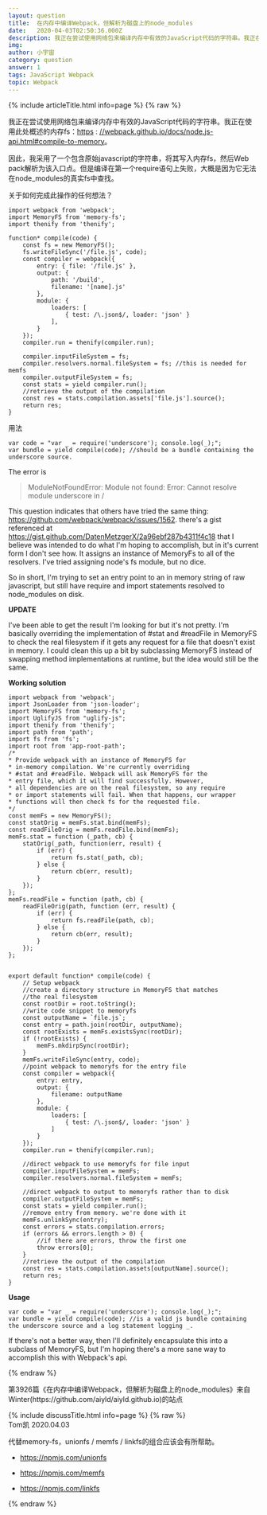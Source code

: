 ```yaml
---
layout: question
title:  在内存中编译Webpack，但解析为磁盘上的node_modules
date:   2020-04-03T02:50:36.000Z
description: 我正在尝试使用网络包来编译内存中有效的JavaScript代码的字符串。我正在使用此处概述的内存fs：https   //webpack.github.i...
img: 
author: 小宇宙
category: question
answer: 1
tags: JavaScript Webpack
topic: Webpack
---
```

<div class="article-root">
  <div class="article">
    {% include articleTitle.html info=page %}
    {% raw %}
    <div class="article-content"><p><font style="vertical-align: inherit;"><font style="vertical-align: inherit;">我正在尝试使用网络包来编译内存中有效的JavaScript代码的字符串。</font><font style="vertical-align: inherit;">我正在使用此处概述的内存fs：</font></font><a href="https://webpack.github.io/docs/node.js-api.html#compile-to-memory"><font style="vertical-align: inherit;"><font style="vertical-align: inherit;">https</font></font></a><font style="vertical-align: inherit;"><font style="vertical-align: inherit;"> : </font><a href="https://webpack.github.io/docs/node.js-api.html#compile-to-memory"><font style="vertical-align: inherit;">//webpack.github.io/docs/node.js-api.html#compile-to-memory</font></a><font style="vertical-align: inherit;">。</font></font></p>

<p><font style="vertical-align: inherit;"><font style="vertical-align: inherit;">因此，我采用了一个包含原始javascript的字符串，将其写入内存fs，然后Web pack解析为该入口点。</font><font style="vertical-align: inherit;">但是编译在第一个require语句上失败，大概是因为它无法在node_modules的真实fs中查找。</font></font></p>

<p><font style="vertical-align: inherit;"><font style="vertical-align: inherit;">关于如何完成此操作的任何想法？</font></font></p>

<pre><code>import webpack from 'webpack';<font></font>
import MemoryFS from 'memory-fs';<font></font>
import thenify from 'thenify';<font></font>
<font></font>
function* compile(code) {<font></font>
    const fs = new MemoryFS();<font></font>
    fs.writeFileSync('/file.js', code);<font></font>
    const compiler = webpack({<font></font>
        entry: { file: '/file.js' },<font></font>
        output: {<font></font>
            path: '/build',<font></font>
            filename: '[name].js'<font></font>
        },<font></font>
        module: {<font></font>
            loaders: [<font></font>
                { test: /\.json$/, loader: 'json' }<font></font>
            ],  <font></font>
        }<font></font>
    });<font></font>
    compiler.run = thenify(compiler.run);<font></font>
<font></font>
    compiler.inputFileSystem = fs;<font></font>
    compiler.resolvers.normal.fileSystem = fs; //this is needed for memfs<font></font>
    compiler.outputFileSystem = fs;<font></font>
    const stats = yield compiler.run();<font></font>
    //retrieve the output of the compilation<font></font>
    const res = stats.compilation.assets['file.js'].source();<font></font>
    return res;<font></font>
}<font></font>
</code></pre>

<p><font style="vertical-align: inherit;"><font style="vertical-align: inherit;">用法</font></font></p>

<pre><code>var code = "var _ = require('underscore'); console.log(_);";<font></font>
var bundle = yield compile(code); //should be a bundle containing the underscore source.<font></font>
</code></pre>

<p>The error is </p>

<blockquote>
  <p>ModuleNotFoundError: Module not found: Error: Cannot resolve module
  underscore in /</p>
</blockquote>

<p>This question indicates that others have tried the same thing: <a href="https://github.com/webpack/webpack/issues/1562">https://github.com/webpack/webpack/issues/1562</a>. there's a gist referenced at <a href="https://gist.github.com/DatenMetzgerX/2a96ebf287b4311f4c18">https://gist.github.com/DatenMetzgerX/2a96ebf287b4311f4c18</a> that I believe was intended to do what I'm hoping to accomplish, but in it's current form I don't see how. It assigns an instance of MemoryFs to all of the resolvers. I've tried assigning node's fs module, but no dice. </p>

<p>So in short, I'm trying to set an entry point to an in memory string of raw javascript, but still have require and import statements resolved to node_modules on disk.</p>

<p><strong>UPDATE</strong></p>

<p>I've been able to get the result I'm looking for but it's not pretty. I'm basically overriding the implementation of #stat and #readFile in MemoryFS
to check the real filesystem if it gets any request for a file that doesn't exist in memory. I could clean this up a bit by subclassing MemoryFS instead of swapping method implementations at runtime, but the idea would still be the same.</p>

<p><strong>Working solution</strong></p>

<pre><code>import webpack from 'webpack';<font></font>
import JsonLoader from 'json-loader';<font></font>
import MemoryFS from 'memory-fs';<font></font>
import UglifyJS from "uglify-js";<font></font>
import thenify from 'thenify';<font></font>
import path from 'path';<font></font>
import fs from 'fs';<font></font>
import root from 'app-root-path';<font></font>
/*<font></font>
* Provide webpack with an instance of MemoryFS for<font></font>
* in-memory compilation. We're currently overriding<font></font>
* #stat and #readFile. Webpack will ask MemoryFS for the <font></font>
* entry file, which it will find successfully. However, <font></font>
* all dependencies are on the real filesystem, so any require <font></font>
* or import statements will fail. When that happens, our wrapper <font></font>
* functions will then check fs for the requested file. <font></font>
*/<font></font>
const memFs = new MemoryFS();<font></font>
const statOrig = memFs.stat.bind(memFs);<font></font>
const readFileOrig = memFs.readFile.bind(memFs);<font></font>
memFs.stat = function (_path, cb) {<font></font>
    statOrig(_path, function(err, result) {<font></font>
        if (err) {<font></font>
            return fs.stat(_path, cb);<font></font>
        } else {<font></font>
            return cb(err, result);<font></font>
        }<font></font>
    });<font></font>
};<font></font>
memFs.readFile = function (path, cb) {<font></font>
    readFileOrig(path, function (err, result) {<font></font>
        if (err) {<font></font>
            return fs.readFile(path, cb);<font></font>
        } else {<font></font>
            return cb(err, result);<font></font>
        }<font></font>
    });<font></font>
};<font></font>
<font></font>
<font></font>
export default function* compile(code) {<font></font>
    // Setup webpack <font></font>
    //create a directory structure in MemoryFS that matches<font></font>
    //the real filesystem<font></font>
    const rootDir = root.toString();<font></font>
    //write code snippet to memoryfs<font></font>
    const outputName = `file.js`;<font></font>
    const entry = path.join(rootDir, outputName);<font></font>
    const rootExists = memFs.existsSync(rootDir);<font></font>
    if (!rootExists) {<font></font>
        memFs.mkdirpSync(rootDir);<font></font>
    }<font></font>
    memFs.writeFileSync(entry, code);<font></font>
    //point webpack to memoryfs for the entry file<font></font>
    const compiler = webpack({<font></font>
        entry: entry,<font></font>
        output: {<font></font>
            filename: outputName<font></font>
        },<font></font>
        module: {<font></font>
            loaders: [<font></font>
                { test: /\.json$/, loader: 'json' }<font></font>
            ]<font></font>
        }<font></font>
    });<font></font>
    compiler.run = thenify(compiler.run);<font></font>
<font></font>
    //direct webpack to use memoryfs for file input<font></font>
    compiler.inputFileSystem = memFs;<font></font>
    compiler.resolvers.normal.fileSystem = memFs;<font></font>
<font></font>
    //direct webpack to output to memoryfs rather than to disk<font></font>
    compiler.outputFileSystem = memFs;<font></font>
    const stats = yield compiler.run();<font></font>
    //remove entry from memory. we're done with it<font></font>
    memFs.unlinkSync(entry);<font></font>
    const errors = stats.compilation.errors;<font></font>
    if (errors &amp;&amp; errors.length &gt; 0) {<font></font>
        //if there are errors, throw the first one<font></font>
        throw errors[0];<font></font>
    }<font></font>
    //retrieve the output of the compilation<font></font>
    const res = stats.compilation.assets[outputName].source(); <font></font>
    return res;<font></font>
}<font></font>
</code></pre>

<p><strong>Usage</strong></p>

<pre><code>var code = "var _ = require('underscore'); console.log(_);";<font></font>
var bundle = yield compile(code); //is a valid js bundle containing the underscore source and a log statement logging _.<font></font>
</code></pre>

<p>If there's not a better way, then I'll definitely encapsulate this into a subclass of MemoryFS, but I'm hoping there's a more sane way to accomplish this with Webpack's api.</p></div>
    {% endraw %}
  </div>
  <p class="winter_mark">第3926篇《在内存中编译Webpack，但解析为磁盘上的node_modules》来自Winter(https://github.com/aiyld/aiyld.github.io)的站点</p>
  <div class="discuss-wrapper">
    {% include discussTitle.html info=page %}
    {% raw %}
    <div class="discuss-list">
    <div class="discuss-item">
        <div class="discuss-parent">
          <div class="discuss-meta">
            <span class="discuss-user">Tom凯</span>
            <span class="discuss-time">2020.04.03</span>
          </div>
          <div class="discuss-comment"><p><font style="vertical-align: inherit;"><font style="vertical-align: inherit;">代替memory-fs，unionfs / memfs / linkfs的组合应该会有所帮助。</font></font></p>

<ul>
<li><p><a href="https://npmjs.com/unionfs" rel="nofollow noreferrer"><font style="vertical-align: inherit;"><font style="vertical-align: inherit;">https://npmjs.com/unionfs</font></font></a></p></li>
<li><p><a href="https://npmjs.com/memfs" rel="nofollow noreferrer"><font style="vertical-align: inherit;"><font style="vertical-align: inherit;">https://npmjs.com/memfs</font></font></a></p></li>
<li><p><a href="https://npmjs.com/linkfs" rel="nofollow noreferrer"><font style="vertical-align: inherit;"><font style="vertical-align: inherit;">https://npmjs.com/linkfs</font></font></a></p></li>
</ul></div>
        </div></div>
    </div>
    {% endraw %}
  </div>
<div>

